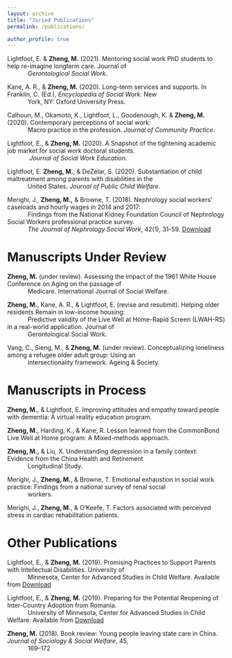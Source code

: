 ```yaml
---
layout: archive
title: "Juried Publications"
permalink: /publications/

author_profile: true
---
```


Lightfoot, E. & **Zheng, M.** (2021). Mentoring social work PhD students to help re-imagine longterm
care. Journal of <br> &nbsp;&nbsp;&nbsp;&nbsp;&nbsp;&nbsp;&nbsp;&nbsp;&nbsp;&nbsp;&nbsp;&nbsp;*Gerontological Social Work*.

Kane, A. R., & **Zheng, M.** (2020). Long-term services and supports. In Franklin, C. (Ed.),
*Encyclopedia of Social Work*. New <br> &nbsp;&nbsp;&nbsp;&nbsp;&nbsp;&nbsp;&nbsp;&nbsp;&nbsp;&nbsp;&nbsp;&nbsp;York, NY: Oxford University Press.

Calhoun, M., Okamoto, K., Lightfoot, L., Goodenough, K. & **Zheng, M.** (2020).
Contemporary perceptions of social work:  <br> &nbsp;&nbsp;&nbsp;&nbsp;&nbsp;&nbsp;&nbsp;&nbsp;&nbsp;&nbsp;&nbsp;&nbsp;Macro practice in the profession. *Journal of
Community Practice*.

Lightfoot, E., & **Zheng, M.** (2020). A Snapshot of the tightening academic job market for social work doctoral students. <br> &nbsp;&nbsp;&nbsp;&nbsp;&nbsp;&nbsp;&nbsp;&nbsp;&nbsp;&nbsp;&nbsp;&nbsp; *Journal of Social Work Education*.

Lightfoot, E. **Zheng, M.**, & DeZelar, S. (2020). Substantiation of child maltreatment among
parents with disabilities in the <br> &nbsp;&nbsp;&nbsp;&nbsp;&nbsp;&nbsp;&nbsp;&nbsp;&nbsp;&nbsp;&nbsp;&nbsp;United States. *Journal of Public Child Welfare*.

Merighi, J., **Zheng, M.,** & Browne, T. (2018). Nephrology social workers’ caseloads and hourly wages in 2014 and 2017: <br> &nbsp;&nbsp;&nbsp;&nbsp;&nbsp;&nbsp;&nbsp;&nbsp;&nbsp;&nbsp;&nbsp;&nbsp;Findings from the National Kidney Foundation Council of Nephrology Social Workers professional practice survey. <br> &nbsp;&nbsp;&nbsp;&nbsp;&nbsp;&nbsp;&nbsp;&nbsp;&nbsp;&nbsp;&nbsp;&nbsp;*The Journal of Nephrology Social Work*, 42(1), 31-59. [Download](https://www.kidney.org/sites/default/files/v42a_a3.pdf)


# Manuscripts Under Review
**Zheng, M.** (under review). Assessing the impact of the 1961 White House Conference on Aging
on the passage of <br> &nbsp;&nbsp;&nbsp;&nbsp;&nbsp;&nbsp;&nbsp;&nbsp;&nbsp;&nbsp;&nbsp;&nbsp;Medicare. International Journal of Social Welfare.

**Zheng, M.**, Kane, A. R., & Lightfoot, E. (revise and resubmit). Helping older residents Remain
in low-income housing: <br> &nbsp;&nbsp;&nbsp;&nbsp;&nbsp;&nbsp;&nbsp;&nbsp;&nbsp;&nbsp;&nbsp;&nbsp;Predictive validity of the Live Well at Home-Rapid Screen
(LWAH-RS) in a real-world application. Journal of <br> &nbsp;&nbsp;&nbsp;&nbsp;&nbsp;&nbsp;&nbsp;&nbsp;&nbsp;&nbsp;&nbsp;&nbsp;Gerontological Social Work.

Vang, C., Sieng, M., & **Zheng, M.** (under review). Conceptualizing loneliness among a refugee older adult group: Using an<br> &nbsp;&nbsp;&nbsp;&nbsp;&nbsp;&nbsp;&nbsp;&nbsp;&nbsp;&nbsp;&nbsp;&nbsp;intersectionality framework. Ageing & Society. 


# Manuscripts in Process
**Zheng, M.**, & Lightfoot, E. Improving attitudes and empathy toward people with dementia: A
virtual reality education program.

**Zheng, M.**, Harding, K., & Kane, R. Lesson learned from the CommonBond Live Well at Home
program: A Mixed-methods approach.

**Zheng, M.,** & Liu, X. Understanding depression in a family context: Evidence from the China Health and Retirement <br> &nbsp;&nbsp;&nbsp;&nbsp;&nbsp;&nbsp;&nbsp;&nbsp;&nbsp;&nbsp;&nbsp;&nbsp;Longitudinal Study.

Merighi, J., **Zheng, M.**, & Browne, T. Emotional exhaustion in social work practice: Findings
from a national survey of renal social <br> &nbsp;&nbsp;&nbsp;&nbsp;&nbsp;&nbsp;&nbsp;&nbsp;&nbsp;&nbsp;&nbsp;&nbsp;workers.

Merighi, J., **Zheng, M.**, & O’Keefe, T. Factors associated with perceived stress in cardiac
rehabilitation patients.

# Other Publications

Lightfoot, E., & **Zheng, M.** (2019). Promising Practices to Support Parents with Intellectual Disabilities. University of <br> &nbsp;&nbsp;&nbsp;&nbsp;&nbsp;&nbsp;&nbsp;&nbsp;&nbsp;&nbsp;&nbsp;&nbsp;Minnesota, Center for Advanced Studies in Child Welfare. Available from [Download](https://cascw.umn.edu/wp-content/uploads/2019/11PracticeNotes_33.508.pdf)

Lightfoot, E., & **Zheng, M.** (2019). Preparing for the Potential Reopening of Inter-Country Adoption from Romania. <br> &nbsp;&nbsp;&nbsp;&nbsp;&nbsp;&nbsp;&nbsp;&nbsp;&nbsp;&nbsp;&nbsp;&nbsp;University of Minnesota, Center for Advanced Studies in Child Welfare. Available from [Download](https://cascw.umn.edu/wp-content/uploads/2019/11/PN34_WEB508.pdf)

**Zheng, M.** (2018). Book review: Young people leaving state care in China. *Journal of Sociology & Social Welfare*, 45, <br> &nbsp;&nbsp;&nbsp;&nbsp;&nbsp;&nbsp;&nbsp;&nbsp;&nbsp;&nbsp;&nbsp;&nbsp;169–172


